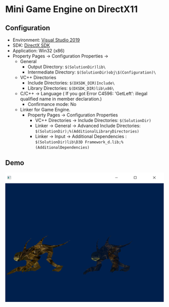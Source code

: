 # Mini Game Engine on DirectX11

## Configuration

- Environment: [Visual Studio 2019](https://visualstudio.microsoft.com)
- SDK: [DirectX SDK](https://www.microsoft.com/en-us/download/details.aspx?id=8109)
- Application: Win32 (x86)
- Property Pages -> Configuration Properties -> 
  - General
    -  Output Directory: `$(SolutionDir)lib\`
    -  Intermediate Directory: `$(SolutionDir)obj\$(Configuration)\`
  - VC++ Directories
    - Include Directories: `$(DXSDK_DIR)Include\`
    - Library Directories: `$(DXSDK_DIR)lib\x86\`
  - C/C++ -> Language ( If you got Error C4596: 'GetLeft': illegal qualified name in member declaration.)
    - Confirmance mode: No
  - Linker for Game Engine.
    - Property Pages -> Configuration Properties 
      - VC++ Directories -> Include Directories: `$(SolutionDir)`
      - Linker -> General -> Advanced Include Directories: `$(SolutionDir);%(AdditionalLibraryDirectories)` 
      - Linker -> Input -> Additional Dependencies : `$(SolutionDir)lib\D3D Framework_d.lib;%(AdditionalDependencies)`

## Demo

![Demo v11_2](https://raw.githubusercontent.com/powernic/DX11-Game-Engine/master/demo/v11_2.png)

